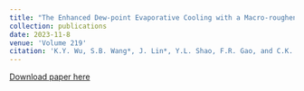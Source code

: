 ```yaml
---
title: "The Enhanced Dew-point Evaporative Cooling with a Macro-roughened Structure"
collection: publications
date: 2023-11-8
venue: 'Volume 219'
citation: 'K.Y. Wu, S.B. Wang*, J. Lin*, Y.L. Shao, F.R. Gao, and C.K. Jon. The enhance dew-point evaporative cooling with a macro-roughened strucutre. International Journal of Heat and Mass Transfer 219, 124898 (2024)'
---
```

[Download paper here](https://doi.org/10.1016/j.ijheatmasstransfer.2023.124898)
